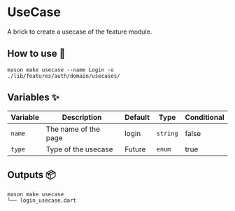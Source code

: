 # UseCase 

A brick to create a usecase of the feature module.

## How to use 🚀

```
mason make usecase --name Login -o ./lib/features/auth/domain/usecases/
```

## Variables ✨

| Variable           | Description                     | Default | Type      | Conditional | 
| ------------------ | ------------------------------- | ------- | --------- | ----------- | 
| `name`             | The name of the page            | login   | `string`  | false       | 
| `type`             | Type of the usecase             | Future  | `enum`    | true        | 

## Outputs 📦


```
mason make usecase
└── login_usecase.dart
```